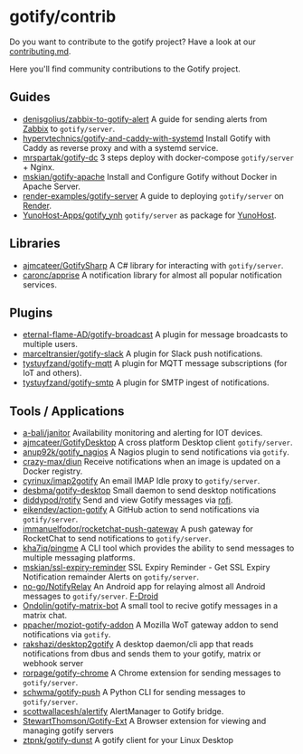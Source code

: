 # gotify/contrib

Do you want to contribute to the gotify project? Have a look at our [contributing.md](https://github.com/gotify/server/blob/master/CONTRIBUTING.md).

Here you'll find community contributions to the Gotify project.

## Guides

- [denisgolius/zabbix-to-gotify-alert](https://github.com/denisgolius/zabbix-to-gotify-alert) A guide for sending alerts from [Zabbix](https://www.zabbix.com/) to `gotify/server`.
- [hypervtechnics/gotify-and-caddy-with-systemd](https://gist.github.com/hypervtechnics/9cb28e67aea93cb9b87af5141bc3aa25) Install Gotify with Caddy as reverse proxy and with a systemd service.
- [mrspartak/gotify-dc](https://github.com/mrspartak/gotify-dc) 3 steps deploy with docker-compose `gotify/server` + Nginx.
- [mskian/gotify-apache](https://github.com/mskian/gotify-apache) Install and Configure Gotify without Docker in Apache Server.
- [render-examples/gotify-server](https://github.com/render-examples/gotify-server) A guide to deploying `gotify/server` on [Render](https://render.com).
- [YunoHost-Apps/gotify_ynh](https://github.com/YunoHost-Apps/gotify_ynh) `gotify/server` as package for [YunoHost](https://yunohost.org).

## Libraries

- [ajmcateer/GotifySharp](https://github.com/ajmcateer/GotifySharp) A C# library for interacting with `gotify/server`.
- [caronc/apprise](https://github.com/caronc/apprise) A notification library for almost all popular notification services.

## Plugins

- [eternal-flame-AD/gotify-broadcast](https://github.com/eternal-flame-AD/gotify-broadcast) A plugin for message broadcasts to multiple users.
- [marceltransier/gotify-slack](https://github.com/marceltransier/gotify-slack) A plugin for Slack push notifications.
- [tystuyfzand/gotify-mqtt](https://github.com/tystuyfzand/gotify-mqtt) A plugin for MQTT message subscriptions (for IoT and others).
- [tystuyfzand/gotify-smtp](https://github.com/tystuyfzand/gotify-smtp) A plugin for SMTP ingest of notifications.

## Tools / Applications

- [a-bali/janitor](https://github.com/a-bali/janitor) Availability monitoring and alerting for IOT devices.
- [ajmcateer/GotifyDesktop](https://github.com/ajmcateer/GotifyDesktop) A cross platform Desktop client `gotify/server`.
- [anup92k/gotify_nagios](https://github.com/anup92k/scripts/tree/master/nagios-plugins/gotify_nagios) A Nagios plugin to send notifications via `gotify`.
- [crazy-max/diun](https://github.com/crazy-max/diun) Receive notifications when an image is updated on a Docker registry.
- [cyrinux/imap2gotify](https://github.com/cyrinux/imap2gotify) An email IMAP Idle proxy to `gotify/server`.
- [desbma/gotify-desktop](https://github.com/desbma/gotify-desktop) Small daemon to send desktop notifications
- [diddypod/rotify](https://github.com/diddypod/rotify) Send and view Gotify messages via [rofi](https://github.com/davatorium/rofi).
- [eikendev/action-gotify](https://github.com/eikendev/action-gotify) A GitHub action to send notifications via `gotify/server`.
- [immanuelfodor/rocketchat-push-gateway](https://github.com/immanuelfodor/rocketchat-push-gateway) A push gateway for RocketChat to send notifications to `gotify/server`.
- [kha7iq/pingme](https://github.com/kha7iq/pingme) A CLI tool which provides the ability to send messages to multiple messaging platforms.
- [mskian/ssl-expiry-reminder](https://github.com/mskian/ssl-expiry-reminder) SSL Expiry Reminder - Get SSL Expiry Notification remainder Alerts on `gotify/server`.
- [no-go/NotifyRelay](https://github.com/no-go/NotifyRelay) An Android app for relaying almost all Android messages to `gotify/server`. [F-Droid](https://f-droid.org/packages/click.dummer.notify_to_jabber/)
- [Ondolin/gotify-matrix-bot](https://github.com/Ondolin/gotify-matrix-bot) A small tool to recive gotify messages in a matrix chat.
- [ppacher/moziot-gotify-addon](https://github.com/ppacher/moziot-gotify-addon) A Mozilla WoT gateway addon to send notifications via `gotify`.
- [rakshazi/desktop2gotify](https://gitlab.com/rakshazi/desktop2gotify) A desktop daemon/cli app that reads notifications from dbus and sends them to your gotify, matrix or webhook server
- [rorpage/gotify-chrome](https://github.com/rorpage/gotify-chrome) A Chrome extension for sending messages to `gotify/server`.
- [schwma/gotify-push](https://github.com/schwma/gotify-push) A Python CLI for sending messages to `gotify/server`.
- [scottwallacesh/alertify](https://github.com/scottwallacesh/alertify) AlertManager to Gotify bridge.
- [StewartThomson/Gotify-Ext](https://github.com/StewartThomson/Gotify-Ext) A Browser extension for viewing and managing gotify servers
- [ztpnk/gotify-dunst](https://github.com/ztpnk/gotify-dunst) A gotify client for your Linux Desktop 
